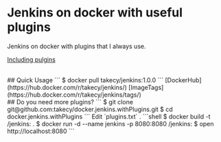 # Jenkins on docker with useful plugins
Jenkins on docker with plugins that I always use.

[Including pulgins](plugins.txt)


<br/>
## Quick Usage
```
$ docker pull takecy/jenkins:1.0.0
```
[DockerHub](https://hub.docker.com/r/takecy/jenkins/)  
[ImageTags](https://hub.docker.com/r/takecy/jenkins/tags/)

<br/>
## Do you need more plugins?
```
$ git clone git@github.com:takecy/docker.jenkins.withPlugins.git
$ cd docker.jenkins.withPlugins
```
Edit `plugins.txt` .
```shell
$ docker build -t <your_name>/jenkins:<tag> .
$ docker run -d --name jenkins -p 8080:8080 <your_name>/jenkins:<tag>
$ open http://localhost:8080
```
